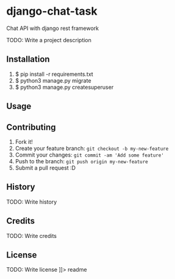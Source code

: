 # django-chat-task
Chat API with django rest framework

<snippet>
  <content><![CDATA[
# ${1:Project Name}

TODO: Write a project description

## Installation

1. $ pip install -r requirements.txt
2. $ python3 manage.py migrate
3. $ python3 manage.py createsuperuser

## Usage

 

## Contributing

1. Fork it!
2. Create your feature branch: `git checkout -b my-new-feature`
3. Commit your changes: `git commit -am 'Add some feature'`
4. Push to the branch: `git push origin my-new-feature`
5. Submit a pull request :D

## History

TODO: Write history

## Credits

TODO: Write credits

## License

TODO: Write license
]]></content>
  <tabTrigger>readme</tabTrigger>
</snippet>
